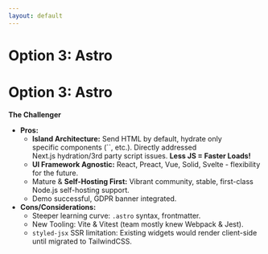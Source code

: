 ```yaml
---
layout: default
---
```


# Option 3: Astro

<h1>Option 3: Astro</h1>

<p><strong>The Challenger</strong></p>

<ul>
  <li v-click><strong>Pros:</strong>
    <ul>
      <li><strong>Island Architecture:</strong> Send HTML by default, hydrate only <br>specific components (`<client:load>`, etc.). Directly addressed <br>Next.js hydration/3rd party script issues. <strong>Less JS = Faster Loads!</strong></li>
      <li><strong>UI Framework Agnostic:</strong> React, Preact, Vue, Solid, Svelte - flexibility for the future.</li>
      <li>Mature &amp; <strong>Self-Hosting First:</strong> Vibrant community, stable, first-class Node.js self-hosting support.</li>
      <li>Demo successful, GDPR banner integrated.</li>
    </ul>
  </li>
  <li v-click><strong>Cons/Considerations:</strong>
    <ul>
      <li>Steeper learning curve: <code>.astro</code> syntax, frontmatter.</li>
      <li>New Tooling: Vite &amp; Vitest (team mostly knew Webpack &amp; Jest).</li>
      <li><code>styled-jsx</code> SSR limitation: Existing widgets would render client-side until migrated to TailwindCSS.</li>
    </ul>
  </li>
</ul>

<CornerLogo src="/2025-04-23/astro-logo.png" alt="Astro Logo" height="250px" />
